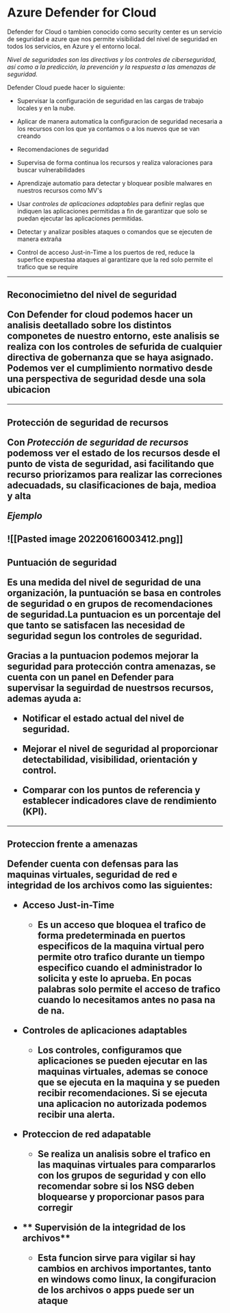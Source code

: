 # Azure Defender for Cloud

Defender for Cloud o tambien conocido como security center es un servicio de seguridad e azure que nos permite  visibilidad del nivel de seguridad en todos los servicios, en Azure y el entorno local.


_Nivel de seguridades son las directivas y los controles de ciberseguridad, así como a la predicción, la prevención y la respuesta a las amenazas de seguridad._

Defender Cloud puede hacer lo siguiente:

-  Supervisar la configuración de seguridad en las cargas de trabajo locales y en la nube.

- Aplicar de manera automatica la configuracion de seguridad necesaria a los recursos con los que ya contamos o a los nuevos que se van creando

- Recomendaciones de seguridad

- Supervisa de forma continua los recursos y realiza valoraciones para buscar vulnerabilidades

- Aprendizaje automatio para detectar y bloquear posible malwares en nuestros recursos como MV's

- Usar _controles de aplicaciones adaptables_ para definir reglas que indiquen las aplicaciones permitidas a fin de garantizar que solo se puedan ejecutar las aplicaciones permitidas.

- Detectar y analizar posibles ataques o comandos que se ejecuten de manera extraña

- Control de acceso Just-in-Time a los puertos de red, reduce la superfice expuestaa ataques al garantizare que la red solo permite el trafico que se require

-----------
<h2>Reconocimietno del nivel de seguridad

Con Defender for cloud podemos hacer un analisis deetallado sobre los distintos componetes de nuestro entorno, este analisis se realiza con los controles de sefurida de cualquier directiva de gobernanza que se haya asignado. Podemos ver el cumplimiento normativo desde una perspectiva de seguridad desde una sola ubicacion

-----------
<h2>Protección de seguridad de  recursos

Con **_Protección de seguridad de  recursos_** podemoss ver el estado de los recursos desde el punto de vista de seguridad, asi facilitando que recurso priorizamos para realizar las correciones adecuadads, su clasificaciones de baja, medioa y alta 

_Ejemplo_

![[Pasted image 20220616003412.png]]
-----------
<h2>Puntuación de seguridad

Es una medida del nivel de seguridad de una organización, la puntuación se basa en controles de seguridad o en grupos de recomendaciones de seguridad.La puntuacion es un porcentaje del que tanto se satisfacen las necesidad de seguridad segun los controles de seguridad.

Gracias a la puntuacion podemos mejorar la seguridad para protección contra amenazas, se cuenta con un panel en Defender  para supervisar la seguirdad de nuestrsos recursos, ademas ayuda a:

-   Notificar el estado actual del nivel de seguridad.

-   Mejorar el nivel de seguridad al proporcionar detectabilidad, visibilidad, orientación y control.

-   Comparar con los puntos de referencia y establecer indicadores clave de rendimiento (KPI).

-----------
<h2>Proteccion frente a amenazas

Defender cuenta con defensas para las maquinas virtuales, seguridad de red e integridad de los archivos como las siguientes:

- **Acceso Just-in-Time**

	-  Es un acceso que bloquea el trafico de forma predeterminada en puertos especificos de la maquina virtual pero permite otro trafico durante un tiempo especifico cuando el administrador lo solicita y este lo aprueba. En pocas palabras solo permite el acceso de trafico cuando lo necesitamos antes no pasa na de na.
	
- **Controles de aplicaciones adaptables**

	- Los controles, configuramos que aplicaciones se pueden ejecutar en las maquinas virtuales, ademas se conoce que se ejecuta en la maquina y se pueden recibir recomendaciones. Si se ejecuta una aplicacion no autorizada podemos recibir una alerta.
	
-  **Proteccion de red adapatable**

	- Se realiza un analisis sobre el trafico en las maquinas virtuales para compararlos con los grupos de seguridad y con ello recomendar sobre si los NSG deben bloquearse y proporcionar pasos para corregir 

- ** Supervisión de la integridad de los archivos**

	- Esta funcion sirve para vigilar si hay cambios en archivos importantes, tanto en windows como linux, la congifuracion de los archivos o apps puede ser un ataque
